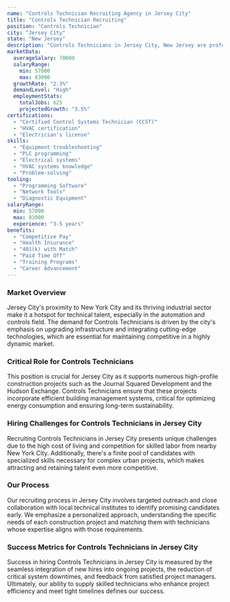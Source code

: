 ```yaml
---
name: "Controls Technician Recruiting Agency in Jersey City"
title: "Controls Technician Recruiting"
position: "Controls Technician"
city: "Jersey City"
state: "New Jersey"
description: "Controls Technicians in Jersey City, New Jersey are professionals who specialize in troubleshooting, maintaining and programming control systems in industrial or manufacturing setups."
marketData:
  averageSalary: 70000
  salaryRange:
    min: 57000
    max: 83000
  growthRate: "2.3%"
  demandLevel: "High"
  employmentStats:
    totalJobs: 625
    projectedGrowth: "3.5%"
certifications:
  - "Certified Control Systems Technician (CCST)"
  - "HVAC certification"
  - "Electrician's license"
skills:
  - "Equipment troubleshooting"
  - "PLC programming"
  - "Electrical systems"
  - "HVAC systems knowledge"
  - "Problem-solving"
tooling:
  - "Programming Software"
  - "Network Tools"
  - "Diagnostic Equipment"
salaryRange:
  min: 57000
  max: 83000
  experience: "3-5 years"
benefits:
  - "Competitive Pay"
  - "Health Insurance"
  - "401(k) with Match"
  - "Paid Time Off"
  - "Training Programs"
  - "Career Advancement"
---
```


### Market Overview
Jersey City's proximity to New York City and its thriving industrial sector make it a hotspot for technical talent, especially in the automation and controls field. The demand for Controls Technicians is driven by the city's emphasis on upgrading infrastructure and integrating cutting-edge technologies, which are essential for maintaining competitive in a highly dynamic market.

### Critical Role for Controls Technicians
This position is crucial for Jersey City as it supports numerous high-profile construction projects such as the Journal Squared Development and the Hudson Exchange. Controls Technicians ensure that these projects incorporate efficient building management systems, critical for optimizing energy consumption and ensuring long-term sustainability.

### Hiring Challenges for Controls Technicians in Jersey City
Recruiting Controls Technicians in Jersey City presents unique challenges due to the high cost of living and competition for skilled labor from nearby New York City. Additionally, there's a finite pool of candidates with specialized skills necessary for complex urban projects, which makes attracting and retaining talent even more competitive.

### Our Process
Our recruiting process in Jersey City involves targeted outreach and close collaboration with local technical institutes to identify promising candidates early. We emphasize a personalized approach, understanding the specific needs of each construction project and matching them with technicians whose expertise aligns with those requirements.

### Success Metrics for Controls Technicians in Jersey City
Success in hiring Controls Technicians in Jersey City is measured by the seamless integration of new hires into ongoing projects, the reduction of critical system downtimes, and feedback from satisfied project managers. Ultimately, our ability to supply skilled technicians who enhance project efficiency and meet tight timelines defines our success.